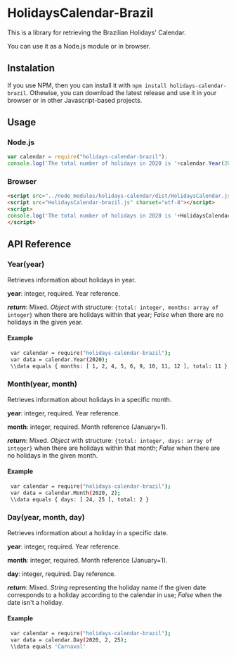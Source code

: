 # HolidaysCalendar-Brazil
This is a library for retrieving the Brazilian Holidays' Calendar. 

You can use it as a Node.js module or in browser.

## Instalation

If you use NPM, then you can install it with ```npm install holidays-calendar-brazil```. Othewise, you can download the latest release and use it in your browser or in other Javascript-based projects.

## Usage

### Node.js
```javascript
var calendar = require("holidays-calendar-brazil");
console.log('The total number of holidays in 2020 is '+calendar.Year(2020).total);
```

### Browser
```html
<script src="../node_modules/holidays-calendar/dist/HolidaysCalendar.js"></script>
<script src="HolidaysCalendar-brazil.js" charset="utf-8"></script>
<script>
console.log('The total number of holidays in 2020 is '+HolidaysCalendar.Year(2020).total);
</script>
```

## API Reference

### Year(year)

Retrieves information about holidays in year.

**year**: integer, required. Year reference.

***return***: Mixed. *Object* with structure: ```{total: integer, months: array of integer}``` when there are holidays within that year; *False* when there are no holidays in the given year.

#### Example

```bash
 var calendar = require("holidays-calendar-brazil");
 var data = calendar.Year(2020);
 \\data equals { months: [ 1, 2, 4, 5, 6, 9, 10, 11, 12 ], total: 11 }
```

### Month(year, month)

Retrieves information about holidays in a specific month.

**year**: integer, required. Year reference.

**month**: integer, required. Month reference (January=1).

***return***: Mixed. *Object* with structure: ```{total: integer, days: array of integer}``` when there are holidays within that month; *False* when there are no holidays in the given month.

#### Example

```bash
 var calendar = require("holidays-calendar-brazil");
 var data = calendar.Month(2020, 2);
 \\data equals { days: [ 24, 25 ], total: 2 }
```

### Day(year, month, day)

Retrieves information about a holiday in a specific date.

**year**: integer, required. Year reference.

**month**: integer, required. Month reference (January=1).

**day**: integer, required. Day reference.

***return***: Mixed. *String* representing the holiday name if the given date corresponds to a holiday according to the calendar in use; *False* when the date isn't a holiday.

#### Example
```bash
 var calendar = require("holidays-calendar-brazil");
 var data = calendar.Day(2020, 2, 25);
 \\data equals 'Carnaval'
```
